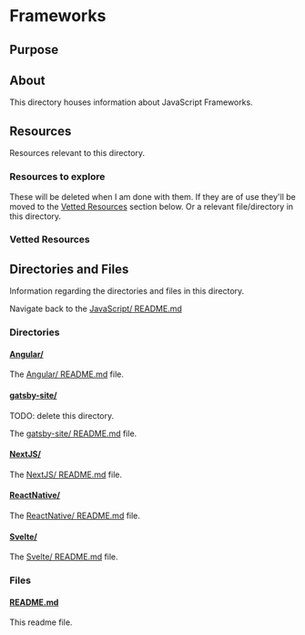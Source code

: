 # Frameworks

## Purpose

<!-- The purpose of this directory is to [...]. -->

## About

This directory houses information about JavaScript Frameworks.

<!-- [Some information about this directory.] -->

## Resources

Resources relevant to this directory.

### Resources to explore

These will be deleted when I am done with them. If they are of use they'll be moved to the [Vetted Resources](#vetted-resources) section below. Or a relevant file/directory in this directory.

<!-- - first resource

- second resource -->

### Vetted Resources

## Directories and Files

Information regarding the directories and files in this directory.

Navigate back to the [JavaScript/ README.md](../README.md)

### Directories

#### [Angular/](./Angular/)

<!-- [About_this_directory.]

[More_info_about_this_directory.] -->

The [Angular/ README.md](./Angular/README.md) file.

<!-- The `directory_name/` [README.md](./directory_name/README.md) file. -->

#### [gatsby-site/](./gatsby-site/)

TODO: delete this directory.

<!-- [About_this_directory.]

[More_info_about_this_directory.] -->

The [gatsby-site/ README.md](./gatsby-site/README.md) file.

<!-- The `directory_name/` [README.md](./directory_name/README.md) file. -->

#### [NextJS/](./NextJS/)

<!-- [About_this_directory.]

[More_info_about_this_directory.] -->

The [NextJS/ README.md](./NextJS/README.md) file.

<!-- The `directory_name/` [README.md](./directory_name/README.md) file. -->

#### [ReactNative/](./ReactNative/)

<!-- [About_this_directory.]

[More_info_about_this_directory.] -->

The [ReactNative/ README.md](./ReactNative/README.md) file.

<!-- The `directory_name/` [README.md](./directory_name/README.md) file. -->

#### [Svelte/](./Svelte/)

<!-- [About_this_directory.]

[More_info_about_this_directory.] -->

The [Svelte/ README.md](./Svelte/README.md) file.

<!-- The `directory_name/` [README.md](./directory_name/README.md) file. -->

### Files

<!-- #### [name_of_other_file_in_here.extension]()

[About_this_file.]

[More_info_about_this_file.] -->

#### [README.md](./README.md)

This readme file.
